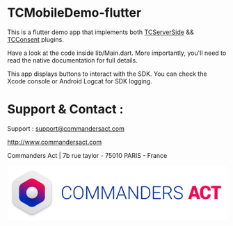 # TCMobileDemo-flutter


This is a flutter demo app that implements both [TCServerSide](https://github.com/CommandersAct/tcserverside-flutter-plugin) && [TCConsent](https://github.com/CommandersAct/tcconsent-flutter-plugin/) plugins. 

Have a look at the code inside lib/Main.dart. More importantly, you'll need to read the native documentation for full details.

This app displays buttons to interact with the SDK. You can check the Xcode console or Android Logcat for SDK logging.


# Support & Contact : 

Support : support@commandersact.com

http://www.commandersact.com

Commanders Act | 7b rue taylor - 75010 PARIS - France

![Commanders Act logo](res/ca_logo.png)
